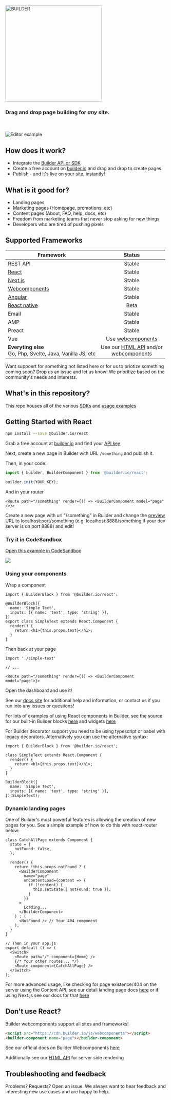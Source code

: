 <img alt="BUILDER" src="https://imgur.com/kmKRnra.gif" width="300" />

### Drag and drop page building for _any_ site.

<br />
<br />
<img src="https://imgur.com/lHDo3Mq.gif" alt="Editor example" />

## How does it work?

- Integrate the [Builder API or SDK](#supported-frameworks)
- Create a free account on [builder.io](https://builder.io) and drag and drop to create pages
- Publish - and it's live on your site, instantly!

## What is it good for?

- Landing pages
- Marketing pages (Homepage, promotions, etc)
- Content pages (About, FAQ, help, docs, etc)
- Freedom from marketing teams that never stop asking for new things
- Developers who are tired of pushing pixels

## Supported Frameworks

| Framework                                                       |                                                                 Status                                                                  |
| --------------------------------------------------------------- | :-------------------------------------------------------------------------------------------------------------------------------------: |
| [REST API](https://builder.io/c/docs/getting-started)           |                                                                 Stable                                                                  |
| [React](#getting-started-with-react)                            |                                                                 Stable                                                                  |
| [Next.js](packages/react/examples/next-js)                      |                                                                 Stable                                                                  |
| [Webcomponents](https://builder.io/c/docs/webcomponents-sdk)    |                                                                 Stable                                                                  |
| [Angular](packages/angular)                                     |                                                                 Stable                                                                  |
| [React native](packages/react-native)                           |                                                                  Beta                                                                   |
| Email                                                           |                                                                 Stable                                                                  |
| AMP                                                             |                                                                 Stable                                                                  |
| Preact                                                          |                                                                 Stable                                                                  |
| Vue                                                             |                                    Use [webcomponents](https://builder.io/c/docs/webcomponents-sdk)                                     |
| **Everyting else** <br/> Go, Php, Svelte, Java, Vanilla JS, etc | Use our [HTML API](https://builder.io/c/docs/getting-started) and/or <br />[webcomponents](https://builder.io/c/docs/webcomponents-sdk) |

Want suppoert for something not listed here or for us to priotize something coming soon? Drop us an issue and let us know! We prioritize based on the community's needs and interests.

## What's in this repository?

This repo houses all of the various [SDKs](packages) and [usage examples](examples)

## Getting Started with React

```sh
npm install --save @builder.io/react
```

Grab a free account at [builder.io](https://builder.io) and find your [API key](https://builder.io/account/organization)

Next, create a new page in Builder with URL `/something` and publish it.

Then, in your code:

```ts
import { builder, BuilderComponent } from '@builder.io/react';

builder.init(YOUR_KEY);
```

And in your router

```tsx
<Route path="/something" render={() => <BuilderComponent model="page" />}>
```

Create a new page with url "/something" in Builder and change the [preview URL](https://cdn.builder.io/api/v1/image/assets%2FYJIGb4i01jvw0SRdL5Bt%2F4670438a077f497d8a486f890201ae85) to localhost:port/something (e.g. localhost:8888/something if your dev server is on port 8888) and edit!

### Try it in CodeSandbox

[Open this example in CodeSandbox](https://codesandbox.io/s/github/BuilderIO/builder/tree/master/examples/react)

<a target="_blank" href="https://codesandbox.io/s/github/BuilderIO/builder/tree/master/examples/react">
  <img src="https://i.imgur.com/zue72Q0.jpg">
</a>

### Using your components

Wrap a component

```tsx
import { BuilderBlock } from '@builder.io/react';

@BuilderBlock({
  name: 'Simple Text',
  inputs: [{ name: 'text', type: 'string' }],
})
export class SimpleText extends React.Component {
  render() {
    return <h1>{this.props.text}</h1>;
  }
}
```

Then back at your page

```tsx
import './simple-text'

// ...

<Route path="/something" render={() => <BuilderComponent model="page">}>
```

Open the dashboard and use it!

See our [docs site](https://builder.io/c/docs/custom-react-components) for additional help and information, or contact us if you run into any issues or questions!

For lots of examples of using React components in Builder, see the source for our built-in Builder blocks [here](https://github.com/BuilderIO/builder/tree/master/packages/react/src/blocks) and widgets [here](https://github.com/BuilderIO/builder/tree/master/packages/widgets/src/components)

For Builder decorator support you need to be using typescript or babel with legacy decorators.
Alternatively you can use the alternative syntax:

```tsx
import { BuilderBlock } from '@builder.io/react';

class SimpleText extends React.Component {
  render() {
    return <h1>{this.props.text}</h1>;
  }
}

BuilderBlock({
  name: 'Simple Text',
  inputs: [{ name: 'text', type: 'string' }],
})(SimpleText);
```

### Dynamic landing pages

One of Builder's most powerful features is allowing the creation of new pages for you. See a simple example of how to do this with react-router below:

```tsx
class CatchAllPage extends Component {
  state = {
    notFound: false,
  };

  render() {
    return !this.props.notFound ? (
      <BuilderComponent
        name="page"
        onContentLoad={content => {
          if (!content) {
            this.setState({ notFound: true });
          }
        }}
      >
        Loading...
      </BuilderComponent>
    ) : (
      <NotFound /> // Your 404 component
    );
  }
}

// Then in your app.js
export default () => (
  <Switch>
    <Route path="/" component={Home} />
    {/* Your other routes... */}
    <Route component={CatchAllPage} />
  </Switch>
);
```

For more advanced usage, like checking for page existence/404 on the server using the Content API, see our detail landing page docs [here](https://builder.io/c/docs/custom-landing-pages) or if using Next.js see our docs for that [here](https://github.com/BuilderIO/builder/tree/master/packages/react/examples/next-js#dynamic-landing-pages)

## Don't use React?

Builder webcomponents support all sites and frameworks!

```html
<script src="https://cdn.builder.io/js/webcomponents"></script>
<builder-component name="page"></builder-component>
```

See our official docs on Builder Webcomponents [here](https://builder.io/c/docs/webcomponents-sdk)

Additionally see our [HTML API](https://builder.io/c/docs/html-api) for server side rendering

## Troubleshooting and feedback

Problems? Requests? Open an issue. We always want to hear feedback and interesting new use cases and are happy to help.
